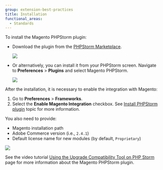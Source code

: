 ```yaml
---
group: extension-best-practices
title: Installation
functional_areas:
  - Standards
---
```


To install the Magento PHPStorm plugin:

*  Download the plugin from the [PHPStorm Marketplace](https://plugins.jetbrains.com/plugin/8024-magento-phpstorm).

   ![]({{site.baseurl}}/common/images/phpstorm/download-from-jetbrains.png)

*  Or alternatively, you can install it from your PHPStorm screen. Navigate to **Preferences** > **Plugins** and select Magento PHPStorm.

   ![]({{site.baseurl}}/common/images/phpstorm/install-through-phpstorm.png)

After the installation, it is necessary to enable the integration with Magento:

1. Go to **Preferences** > **Frameworks**.
1. Select the **Enable Magento Integration** checkbox. See [Install PHPStorm plugin](https://github.com/magento/magento2-phpstorm-plugin#installation) topic for more information.

You also need to provide:

*  Magento installation path
*  Adobe Commerce version (i.e., `2.4.1`)
*  Default license name for new modules (by default, `Proprietary`)

![]({{site.baseurl}}/common/images/phpstorm/enable-magento-integration.png)

See the video tutorial [Using the Upgrade Compatibility Tool on PHP Storm](https://experienceleague.adobe.com/docs/commerce-learn/tutorials/upgrade/uct-phpstorm.html?lang=en) page for more information about the Magento PHPStorm plugin.

